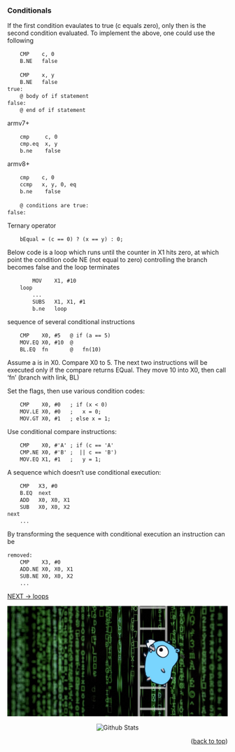 ### Conditionals

If the first condition evaulates to true (c equals zero), only then is the second condition evaluated. To implement the above, one could use the following
```arm
    CMP    c, 0
    B.NE   false

    CMP    x, y
    B.NE   false
true:
    @ body of if statement
false:
    @ end of if statement
```
armv7+
```arm
    cmp     c, 0
    cmp.eq  x, y
    b.ne    false
```
armv8+
```arm
    cmp    c, 0
    ccmp   x, y, 0, eq
    b.ne    false

    @ conditions are true:
false:
```
Ternary operator
```arm
	bEqual = (c == 0) ? (x == y) : 0;
```

Below code is a loop which runs until the counter in X1 hits
zero, at which point the condition code NE (not equal to zero) controlling
the branch becomes false and the loop terminates
```arm
		MOV    X1, #10
	loop
		...
		SUBS   X1, X1, #1
		b.ne   loop
```

sequence of several conditional instructions
```arm
	CMP    X0, #5   @ if (a == 5)
	MOV.EQ X0, #10  @
	BL.EQ  fn       @   fn(10)
```
Assume a is in X0. Compare X0 to 5. The next two instructions will be
executed only if the compare returns EQual. They move 10 into X0, then call
‘fn’ (branch with link, BL)

Set the flags, then use various condition codes:
```arm
	CMP    X0, #0   ; if (x < 0)
	MOV.LE X0, #0   ;   x = 0;
	MOV.GT X0, #1   ; else x = 1;
```

Use conditional compare instructions:
```arm
	CMP    X0, #'A' ; if (c == 'A'
	CMP.NE X0, #'B' ;  || c == 'B')
	MOV.EQ X1, #1   ;   y = 1;
```

A sequence which doesn’t use conditional execution:
```arm
	CMP   X3, #0
	B.EQ  next
	ADD   X0, X0, X1
	SUB   X0, X0, X2
next
	...
```

By transforming the sequence with conditional execution an instruction can be
```arm
removed:
	CMP    X3, #0
	ADD.NE X0, X0, X1
	SUB.NE X0, X0, X2
	...
```

[NEXT -> loops](loop.md)

<div align="center">
	<img src="../img/argo-mascot.jpg" alt="Logo">
</div>
<p align="center">
	<img src="https://raw.githubusercontent.com/bornmay/bornmay/Update/svg/Bottom.svg" alt="Github Stats" />
</p>
<p align="right">(<a href="#top">back to top</a>)</p>